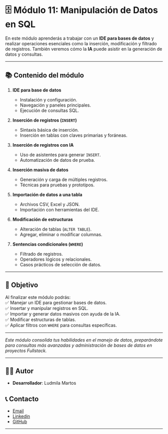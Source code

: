 # 🗄️ Módulo 11: Manipulación de Datos en SQL

En este módulo aprenderás a trabajar con un **IDE para bases de datos** y realizar operaciones esenciales como la inserción, modificación y filtrado de registros. También veremos cómo la **IA** puede asistir en la generación de datos y consultas.

---

## 📚 Contenido del módulo

1. **IDE para base de datos**  
   - Instalación y configuración.  
   - Navegación y paneles principales.  
   - Ejecución de consultas SQL.  

2. **Inserción de registros (`INSERT`)**  
   - Sintaxis básica de inserción.  
   - Inserción en tablas con claves primarias y foráneas.  

3. **Inserción de registros con IA**  
   - Uso de asistentes para generar `INSERT`.  
   - Automatización de datos de prueba.  

4. **Inserción masiva de datos**  
   - Generación y carga de múltiples registros.  
   - Técnicas para pruebas y prototipos.  

5. **Importación de datos a una tabla**  
   - Archivos CSV, Excel y JSON.  
   - Importación con herramientas del IDE.  

6. **Modificación de estructuras**  
   - Alteración de tablas (`ALTER TABLE`).  
   - Agregar, eliminar o modificar columnas.  

7. **Sentencias condicionales (`WHERE`)**  
   - Filtrado de registros.  
   - Operadores lógicos y relacionales.  
   - Casos prácticos de selección de datos.  

---

## 🎯 Objetivo
Al finalizar este módulo podrás:  
✅ Manejar un IDE para gestionar bases de datos.  
✅ Insertar y manipular registros en SQL.  
✅ Importar y generar datos masivos con ayuda de la IA.  
✅ Modificar estructuras de tablas.  
✅ Aplicar filtros con `WHERE` para consultas específicas.  

---
*Este módulo consolida tus habilidades en el manejo de datos, preparándote para consultas más avanzadas y administración de bases de datos en proyectos Fullstack.*

---

## 👨‍💻 Autor

- **Desarrollador**: Ludmila Martos

## 📞 Contacto

-  [Email](ludmilamartos@gmail.com)
-  [Linkedin](https://www.linkedin.com/in/ludmimar89/)
- [GitHub](https://github.com/Ludmimar)

---

